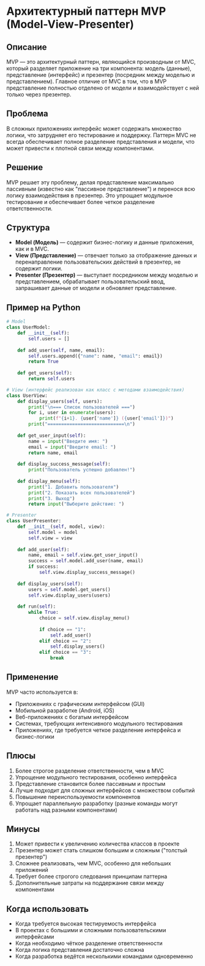# Архитектурный паттерн MVP (Model-View-Presenter)

## Описание
MVP — это архитектурный паттерн, являющийся производным от MVC, который разделяет приложение на три компонента: модель (данные), представление (интерфейс) и презентер (посредник между моделью и представлением). Главное отличие от MVC в том, что в MVP представление полностью отделено от модели и взаимодействует с ней только через презентер.

## Проблема
В сложных приложениях интерфейс может содержать множество логики, что затрудняет его тестирование и поддержку. Паттерн MVC не всегда обеспечивает полное разделение представления и модели, что может привести к плотной связи между компонентами.

## Решение
MVP решает эту проблему, делая представление максимально пассивным (известно как "пассивное представление") и перенося всю логику взаимодействия в презентер. Это упрощает модульное тестирование и обеспечивает более четкое разделение ответственности.

## Структура
- **Model (Модель)** — содержит бизнес-логику и данные приложения, как и в MVC.
- **View (Представление)** — отвечает только за отображение данных и перенаправление пользовательских действий в презентер, не содержит логики.
- **Presenter (Презентер)** — выступает посредником между моделью и представлением, обрабатывает пользовательский ввод, запрашивает данные от модели и обновляет представление.

## Пример на Python

```python
# Model
class UserModel:
    def __init__(self):
        self.users = []
    
    def add_user(self, name, email):
        self.users.append({"name": name, "email": email})
        return True
    
    def get_users(self):
        return self.users

# View (интерфейс реализован как класс с методами взаимодействия)
class UserView:
    def display_users(self, users):
        print("\n=== Список пользователей ===")
        for i, user in enumerate(users):
            print(f"{i+1}. {user['name']} ({user['email']})")
        print("============================\n")
    
    def get_user_input(self):
        name = input("Введите имя: ")
        email = input("Введите email: ")
        return name, email
    
    def display_success_message(self):
        print("Пользователь успешно добавлен!")
    
    def display_menu(self):
        print("1. Добавить пользователя")
        print("2. Показать всех пользователей")
        print("3. Выход")
        return input("Выберите действие: ")

# Presenter
class UserPresenter:
    def __init__(self, model, view):
        self.model = model
        self.view = view
    
    def add_user(self):
        name, email = self.view.get_user_input()
        success = self.model.add_user(name, email)
        if success:
            self.view.display_success_message()
    
    def display_users(self):
        users = self.model.get_users()
        self.view.display_users(users)
    
    def run(self):
        while True:
            choice = self.view.display_menu()
            
            if choice == "1":
                self.add_user()
            elif choice == "2":
                self.display_users()
            elif choice == "3":
                break
```

## Применение
MVP часто используется в:
- Приложениях с графическим интерфейсом (GUI)
- Мобильной разработке (Android, iOS)
- Веб-приложениях с богатым интерфейсом
- Системах, требующих интенсивного модульного тестирования
- Приложениях, где требуется четкое разделение интерфейса и бизнес-логики

## Плюсы
1. Более строгое разделение ответственности, чем в MVC
2. Упрощение модульного тестирования, особенно интерфейса
3. Представление становится более пассивным и простым
4. Лучше подходит для сложных интерфейсов с множеством событий
5. Повышение переиспользуемости компонентов
6. Упрощает параллельную разработку (разные команды могут работать над разными компонентами)

## Минусы
1. Может привести к увеличению количества классов в проекте
2. Презентер может стать слишком большим и сложным ("толстый презентер")
3. Сложнее реализовать, чем MVC, особенно для небольших приложений
4. Требует более строгого следования принципам паттерна
5. Дополнительные затраты на поддержание связи между компонентами

## Когда использовать
- Когда требуется высокая тестируемость интерфейса
- В проектах с большими и сложными пользовательскими интерфейсами
- Когда необходимо чёткое разделение ответственности
- Когда логика представления достаточно сложна
- Когда разработка ведётся несколькими командами одновременно